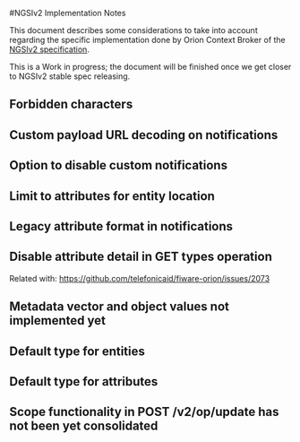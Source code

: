 #<a name="top"></a>NGSIv2 Implementation Notes

This document describes some considerations to take into account
regarding the specific implementation done by Orion Context Broker
of the [NGSIv2 specification](http://telefonicaid.github.io/fiware-orion/api/v2/stable/).

This is a Work in progress; the document will be finished once we get closer to
NGSIv2 stable spec releasing.

## Forbidden characters

## Custom payload URL decoding on notifications

## Option to disable custom notifications

## Limit to attributes for entity location

## Legacy attribute format in notifications

## Disable attribute detail in GET types operation

Related with: https://github.com/telefonicaid/fiware-orion/issues/2073

## Metadata vector and object values not implemented yet

## Default type for entities

## Default type for attributes

## Scope functionality in POST /v2/op/update has not been yet consolidated
